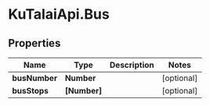 # KuTalaiApi.Bus

## Properties

Name | Type | Description | Notes
------------ | ------------- | ------------- | -------------
**busNumber** | **Number** |  | [optional] 
**busStops** | **[Number]** |  | [optional] 



